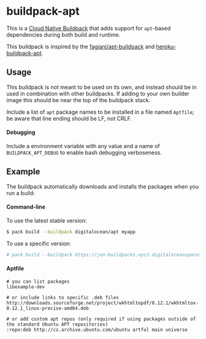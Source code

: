 # buildpack-apt

This is a [Cloud Native Buildpack](https://buildpacks.io/) that adds support for `apt`-based dependencies during both build and runtime.

This buildpack is inspired by the [fagiani/apt-buildpack](https://github.com/fagiani/apt-buildpack) and [heroku-buildpack-apt](https://github.com/heroku/heroku-buildpack-apt).


## Usage

This buildpack is not meant to be used on its own, and instead should be in used in combination with other buildpacks. If adding to your own builder image this should be near the top of the buildpack stack.

Include a list of `apt` package names to be installed in a file named `Aptfile`; be aware that line ending should be LF, not CRLF.

#### Debugging
Include a environment variable with any value and a name of `BUILDPACK_APT_DEBUG` to enable bash debugging verboseness.

## Example
The buildpack automatically downloads and installs the packages when you run a build:

#### Command-line

To use the latest stable version:
```bash
$ pack build --buildpack digitalocean/apt myapp
```

To use a specific version:
```bash
# pack build --buildpack https://jon-buildpacks.nyc3.digitaloceanspaces.com/buildpack-apt-<version>.tgz
```

#### Aptfile

    # you can list packages
    libexample-dev

    # or include links to specific .deb files
    http://downloads.sourceforge.net/project/wkhtmltopdf/0.12.1/wkhtmltox-0.12.1_linux-precise-amd64.deb

    # or add custom apt repos (only required if using packages outside of the standard Ubuntu APT repositories)
    :repo:deb http://cz.archive.ubuntu.com/ubuntu artful main universe


